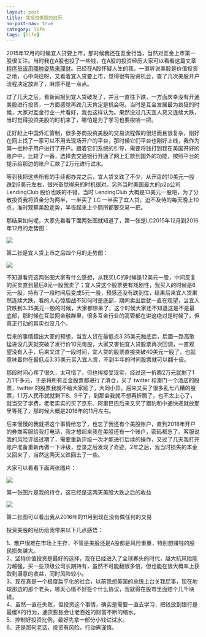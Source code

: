 ```yaml
---
layout: post
title: 我投资美股的经历
no-post-nav: true
category: life
tags: [life]
---
```


2015年12月的时候宜人贷要上市，那时候我还在互金行当，当然对互金上市第一股很关注。当时我在A股也投了一些钱，在A股的投资经历大家可以看看这篇文章[程序员该用哪种姿势来理财](http://www.ityouknow.com/life/2016/05/08/%E7%A8%8B%E5%BA%8F%E5%91%98%E8%AF%A5%E7%94%A8%E5%93%AA%E7%A7%8D%E5%A7%BF%E5%8A%BF%E6%9D%A5%E7%90%86%E8%B4%A2.html)。已经在A股怀疑人生的我，一直听说美股是价值投资之地，心中向往呀，又看着宜人贷要上市，觉得很有投资机会，查了几次美股开户流程决定放弃了，麻烦不是一点点。

过了几天之后，看新闻报到宜人贷破发了，并且一直往下跌，一方面庆幸没有开通美股进行投资，一方面感觉再跌几天肯定是机会呀。当时是互金发展最为疯狂的时候，大家对互金行业一片看好，我也这样认为。果然没过几天宜人贷又连续大跌，当时觉得投资美股的时机来了，哪怕是为了学习也要梭哈一把。

正好赶上中国外汇管制，很多券商投资美股的交易流程做的很烂而且很复杂，刚好在网上找了一家可以不用去现场开户的平台，那时候它们平台也刚好上线，我作为第一批种子用户进行了开户。跟着它们系统的引导，需要将钱打到我在美国开好的账户中，比较了一番，选择去交通银行开通了网上汇款到国外的功能，按照平台的提示给那边的账户汇款了2万元进行试水。

等到我把这些所有的手续都办完之后，宜人贷又跌了不少，从开盘的10美元一股跌到6美元左右，很兴奋觉得来的时机很对。另外当时美国最大的p2p公司 LendingClub 股价也跌的不错，当时 LendingClub 大概是13美元一股吧，为了分散投资我将资金分为两半，一半买了 LC 一半买了宜人贷，迫不及待的每天晚上10点，准时观察美股走势，半夜起来上个厕所都要交易一把。

那结果如何呢，大家先看看下面两张图就知道了，第一张是LC2015年12月到2016年12月的走势图：

![](http://www.itmind.net/assets/images/2018/life/lc.png)

第二张是宜人贷上市之后四个月的走势图：

![](http://www.itmind.net/assets/images/2018/life/yrd.png)

不知道看完这两张图大家有什么感想，从我买LC的时候是12美元一股，中间反复的买卖直到最后8元一股我卖了；宜人贷这个股票更有戏剧性，我买入的时候是6元一股，持有了一段时间后变成5元一股，预感还没有跌到位，结果后来宜人贷果然连续大跌，看的人心惊胆战不知何时是底部，期间卖出后就一直在观望，当宜人贷跌到3.35美元一股的时候，大家都惊呆了，这个时候大家还不知道这是不是最底部，那时候在互联网金融群里，很多互金行业的高管都在讲这绝对是时候了，但真正行动的其实也没几个。

后来的事情超出大家的预想，当宜人贷在最低点3.35美元触底后，后面一路高歌猛进没几天就突破了发行价10元每股，大家又害怕宜人贷股票再次回调，一直观望没有入手，后来又过了一段时间，宜人贷的股票直接突破40美元一股了，也就意味着你在最低点3.35美元买入宜人贷，不到半年的时间股票就可以翻十倍。

那段时间心疼了很久，太可惜了，但也得接受现实，经过这一折腾2万元就剩了1万1千多元，于是将所有互金股票都进行了清仓，买了 twitter 和澳门一个酒店的股票，twitter 的股票我就不给大家贴了，大同小异。后来又买了很多乱七八糟的股票，1.1万人民币就就剩下8、9千了，到那会我就不想再折腾了，也不太上心了，就当交了学费，老老实实的买了京东、阿里巴巴后来又买了猎豹和中通快递就放那里等死了，那时候大概是2016年的11月左右。

后来慢慢的我就把这个事情给忘了，也忘了我还有个美股账户，直到2018年开户的券商客服给我打电话，我才想起来我在美股还有一个账户，密码都忘了。客服说我的风险评级过期了，需要重新评级一次才能进行后续的操作，又过了几天我打开账户准备重新再做一下评级，登录之后发现了奇迹，2年之后，我当时损失的本金又回来了，当然这两天又跌回去了一些。

大家可以看看下面两张图片：

![](http://www.itmind.net/assets/images/2018/life/stock1.png)

第一张图片是我的持仓，这已经是这两天美股大跌之后的收益

![](http://www.itmind.net/assets/images/2018/life/stock2.png)

第二张图可以看出我从2016年的11月到现在没有做任何的交易


投资美股的经历给我带来以下几点感悟：

1、散户很难在市场上生存，不管是美股还是A股都是风险重重，特别想赚钱的股民损失越大。  
2、坚持价值投资是最好的选择，现在已经进入了全球寡头的时代，越大抗风险能力越强，买一些顶级公司长期持有，虽然不可能翻很多倍，但也能在很大概率上获取到满意的收益，同时风险较小。  
3、现在真是一个极度扁平化的社会，以前我想美国的总统上台关我屁事，现在地球那边的那个老头，哪天心情不好签个什么协议，我就得在股市里面赔个几千块钱。  
4、虽然一直在失败，但投资这个事情，确实是需要一直去学习，把钱放到银行是最傻X的行为，通货膨胀会让老百姓的财富不断的缩水。  
5、控制好投资比例，最好先拿一部分小钱试试水。  
6、还是那句老话，投资有风险，行动需谨慎。


